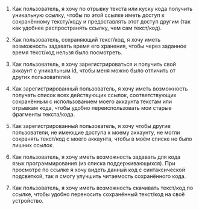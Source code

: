 1. Как пользователь, я хочу по отрывку текста или куску кода получить уникальную ссылку, 
чтобы по этой ссылке иметь доступ к сохранённому тексту/коду и предоставлять этот доступ другим
(так как удобнее распространять ссылку, чем сам текст/код). 

2. Как пользователь, сохраняющий текст/код, я хочу иметь возможность задавать время его хранения,
чтобы через заданное время текст/код нельзя было посмотреть.

3. Как пользователь, я хочу зарегистрироваться и получить свой аккаунт с уникальным id, 
чтобы меня можно было отличить от других пользователей.

4. Как зарегистрированный пользователь, я хочу иметь возможность получать список всех действующих ссылок,
соответствующих сохранённым с использованием моего аккаунта текстам или отрывкам кода, чтобы удобно переиспользовать
мои старые фрагменты текста/кода.

5. Как зарегистрированный пользователь, я хочу чтобы другие пользователи, не имеющие доступа к моему
аккаунту, не могли сохранять текст/код с моего аккаунта, чтобы в моём списке не было лишних ссылок.  

6. Как пользователь, я хочу иметь возможность задавать для кода язык программирования (из списка поддерживающихся).
При просмотре по ссылке я хочу видеть данный код с синтаксической подсветкой, так я смогу улучшить читаемость сохранённого кода.

7. Как пользователь, я хочу иметь возможность скачивать текст/код по ссылке, чтобы удобно переносить сохранённый текст/код на своё устройство.
